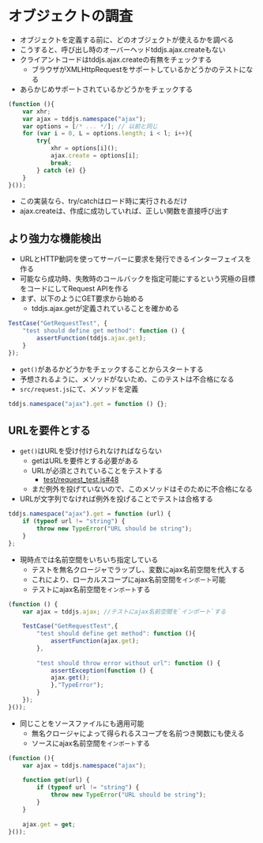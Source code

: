 # オブジェクトの調査

* オブジェクトを定義する前に、どのオブジェクトが使えるかを調べる
* こうすると、呼び出し時のオーバーヘッドtddjs.ajax.createもない
* クライアントコードはtddjs.ajax.createの有無をチェックする
    * ブラウザがXMLHttpRequestをサポートしているかどうかのテストになる
* あらかじめサポートされているかどうかをチェックする

```javascript
(function (){
    var xhr;
    var ajax = tddjs.namespace("ajax");
    var options = [/* ... */]; // 以前と同じ
    for (var i = 0, L = options.length; i < l; i++){
        try{
            xhr = options[i]();
            ajax.create = options[i];
            break;
        } catch (e) {}
    }
}());
```

* この実装なら、try/catchはロード時に実行されるだけ
* ajax.createは、作成に成功していれば、正しい関数を直接呼び出す

## より強力な機能検出

* URLとHTTP動詞を使ってサーバーに要求を発行できるインターフェイスを作る
* 可能なら成功時、失敗時のコールバックを指定可能にするという究極の目標をコードにしてRequest APIを作る
* まず、以下のようにGET要求から始める
    * tddjs.ajax.getが定義されていることを確かめる

```javascript
TestCase("GetRequestTest", {
    "test should define get method": function () {
        assertFunction(tddjs.ajax.get);
    }
});
```

* `get()`があるかどうかをチェックすることからスタートする
* 予想されるように、メソッドがないため、このテストは不合格になる
* `src/request.js`にて、メソッドを定義

```javascript
tddjs.namespace("ajax").get = function () {};
```
## URLを要件とする

* `get()`はURLを受け付けられなければならない
    * getはURLを要件とする必要がある
    * URLが必須とされていることをテストする
        * [test/request_test.js#48](../test/request_test.js#48)
    * まだ例外を投げていないので、このメソッドはそのために不合格になる
* URLが文字列でなければ例外を投げることでテストは合格する

```javascript
tddjs.namespace("ajax").get = function (url) {
    if (typeof url != "string") {
        throw new TypeError("URL should be string");
    }
};
```

* 現時点では名前空間をいちいち指定している
    * テストを無名クロージャでラップし、変数にajax名前空間を代入する
    * これにより、ローカルスコープにajax名前空間を`インポート`可能
    * テストにajax名前空間を`インポート`する

```javascript
(function () {
    var ajax = tddjs.ajax; //テストにajax名前空間を`インポート`する
    
    TestCase("GetRequestTest",{
        "test should define get method": function (){
            assertFunction(ajax.get);
        },
        
        "test should throw error without url": function () {
            assertException(function () {
            ajax.get();
            },"TypeError");
        }
    });
}());
```

* 同じことをソースファイルにも適用可能
    * 無名クロージャによって得られるスコープを名前つき関数にも使える
    * ソースにajax名前空間を`インポート`する

```javascript
(function (){
    var ajax = tddjs.namespace("ajax");
    
    function get(url) {
        if (typeof url != "string") {
            throw new TypeError("URL should be string");
        }
    }
    
    ajax.get = get;
}());
```